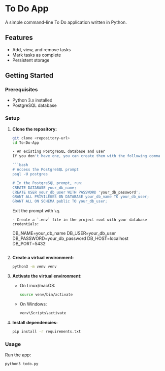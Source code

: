 # To Do App

A simple command-line To Do application written in Python.

## Features

- Add, view, and remove tasks
- Mark tasks as complete
- Persistent storage

## Getting Started

### Prerequisites

- Python 3.x installed
- PostgreSQL database

### Setup

1. **Clone the repository:**
    ```bash
    git clone <repository-url>
    cd To-Do-App

    - An existing PostgreSQL database and user  
    If you don't have one, you can create them with the following commands (replace `your_db_name`, `your_db_user`, and `your_db_password` with your own values):

    ```bash
    # Access the PostgreSQL prompt
    psql -U postgres

    # In the PostgreSQL prompt, run:
    CREATE DATABASE your_db_name;
    CREATE USER your_db_user WITH PASSWORD 'your_db_password';
    GRANT ALL PRIVILEGES ON DATABASE your_db_name TO your_db_user;
    GRANT ALL ON SCHEMA public TO your_db_user;
    ```

    Exit the prompt with `\q`.
    ```
    - Create a `.env` file in the project root with your database credentials:
    ```
    DB_NAME=your_db_name
    DB_USER=your_db_user
    DB_PASSWORD=your_db_password
    DB_HOST=localhost
    DB_PORT=5432
    ```

2. **Create a virtual environment:**
    ```bash
    python3 -m venv venv
    ```

3. **Activate the virtual environment:**

    - On Linux/macOS:
      ```bash
      source venv/bin/activate
      ```
    - On Windows:
      ```bash
      venv\Scripts\activate
      ```

4. **Install dependencies:**
    ```bash
    pip install -r requirements.txt
    ```

### Usage

Run the app:
```bash
python3 todo.py
```
